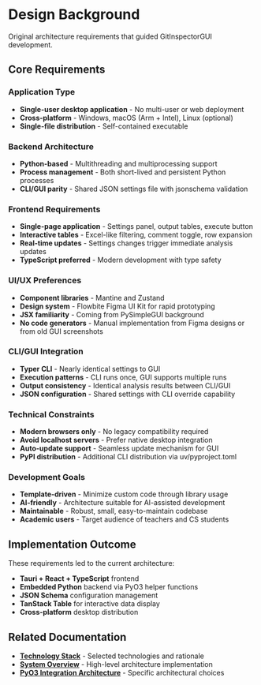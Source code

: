 # Design Background

Original architecture requirements that guided GitInspectorGUI development.

## Core Requirements

### Application Type

-   **Single-user desktop application** - No multi-user or web deployment
-   **Cross-platform** - Windows, macOS (Arm + Intel), Linux (optional)
-   **Single-file distribution** - Self-contained executable

### Backend Architecture

-   **Python-based** - Multithreading and multiprocessing support
-   **Process management** - Both short-lived and persistent Python processes
-   **CLI/GUI parity** - Shared JSON settings file with jsonschema validation

### Frontend Requirements

-   **Single-page application** - Settings panel, output tables, execute button
-   **Interactive tables** - Excel-like filtering, comment toggle, row expansion
-   **Real-time updates** - Settings changes trigger immediate analysis updates
-   **TypeScript preferred** - Modern development with type safety

### UI/UX Preferences

-   **Component libraries** - Mantine and Zustand
-   **Design system** - Flowbite Figma UI Kit for rapid prototyping
-   **JSX familiarity** - Coming from PySimpleGUI background
-   **No code generators** - Manual implementation from Figma designs or from
    old GUI screenshots

### CLI/GUI Integration

-   **Typer CLI** - Nearly identical settings to GUI
-   **Execution patterns** - CLI runs once, GUI supports multiple runs
-   **Output consistency** - Identical analysis results between CLI/GUI
-   **JSON configuration** - Shared settings with CLI override capability

### Technical Constraints

-   **Modern browsers only** - No legacy compatibility required
-   **Avoid localhost servers** - Prefer native desktop integration
-   **Auto-update support** - Seamless update mechanism for GUI
-   **PyPI distribution** - Additional CLI distribution via uv/pyproject.toml

### Development Goals

-   **Template-driven** - Minimize custom code through library usage
-   **AI-friendly** - Architecture suitable for AI-assisted development
-   **Maintainable** - Robust, small, easy-to-maintain codebase
-   **Academic users** - Target audience of teachers and CS students

## Implementation Outcome

These requirements led to the current architecture:

-   **Tauri + React + TypeScript** frontend
-   **Embedded Python** backend via PyO3 helper functions
-   **JSON Schema** configuration management
-   **TanStack Table** for interactive data display
-   **Cross-platform** desktop distribution

## Related Documentation

-   **[Technology Stack](technology-stack.md)** - Selected technologies and rationale
-   **[System Overview](overview.md)** - High-level architecture implementation
-   **[PyO3 Integration Architecture](pyo3-integration.md)** - Specific architectural choices
